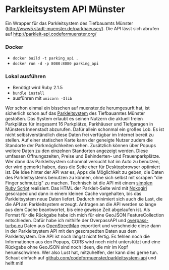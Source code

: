 # Parkleitsystem API Münster

Ein Wrapper für das Parkleitsystem des Tiefbauamts Münster (http://www5.stadt-muenster.de/parkhaeuser/). Die API lässt sich abrufen auf http://parkleit-api.codeformuenster.org/

### Docker
- `docker build -t parking_api .`
- `docker run -d -p 8080:8080 parking_api`

### Lokal ausführen
- Benötigt wird Ruby 2.1.5
- `bundle install`
- ausführen mit `unicorn -Ilib`


Wer schon einmal ein bisschen auf muenster.de herumgesurft hat, ist sicherlich schon auf das [Parkleitsystem](http://www5.stadt-muenster.de/parkhaeuser/) des Tiefbauamtes Münster gestoßen. Das System erlaubt es seinen Nutzern die aktuell freien Parkplätze für insgesamt 16 Parkplätze, Parkhäuser und Tiefgaragen in Münsters Innenstadt abzurufen. Dafür allein schonmal ein großes Lob. Es ist nicht selbstverständlich diese Daten frei verfügbar im Internet bereit zu stellen. Auf einer statischen Karte kann der geneigte Nutzer zudem die Standorte der Parkmöglichkeiten sehen. Zusätzlich können über Popups weitere Daten zu den einzelnen Standorten angezeigt werden. Diese umfassen Öffnungszeiten, Preise und Behinderten- und Frauenparkplätze.
Wer dann das Parkleitsystem schonmal versucht hat im Auto zu benutzen, der wird gemerkt haben, dass die Seite eher für Desktopbrowser optimiert ist. Die Idee hinter der API war es, Apps die Möglichkeit zu geben, die Daten des Parkleitsystems benutzen zu können, ohne sich selbst mit scrapen "die Finger schmutzig" zu machen.
Technisch ist die API mit einem [simplen Ruby Script](https://github.com/codeformuenster/parkleitsystem-api/blob/master/lib/parking_api.rb) realisiert. Das HTML der Parkleit-Seite wird mit [Nokogiri](http://www.nokogiri.org/) gescraped und dann in einem kleinen Cache vorgehalten, bis das Parkleitsystem neue Daten liefert. Dadurch minimiert sich auch die Last, die die API am Parkleitsystem erzeugt. Anfragen an die API werden so lange aus dem Cache beantwortet, bis eine gewisse Zeit abgelaufen ist. Als Format für die Rückgabe habe ich mich für eine GeoJSON FeatureCollection entschieden. Dafür habe ich mithilfe der OverpassAPI und [overpass-turbo.eu](http://overpass-turbo.eu/) Daten aus [OpenStreetMap](http://openstreetmap.org) exportiert und verschneide diese dann in der Parkleitsystem API mit den gescrapedten Daten aus dem Parkleitsystem.
Die API ist noch längst nicht fertig. Es fehlen noch die Informationen aus den Popups, CORS wird noch nicht unterstützt und eine Rückgabe ohne GeoJSON sind noch Ideen, die mir im Kopf herumschwirren. Wer also Lust hat, mitzuhelfen, der kann dies gerne tun. Schaut einfach auf [github.com/codeformuenster/parkleitsystem-api](https://github.com/codeformuenster/parkleitsystem-api) und helft mit!
